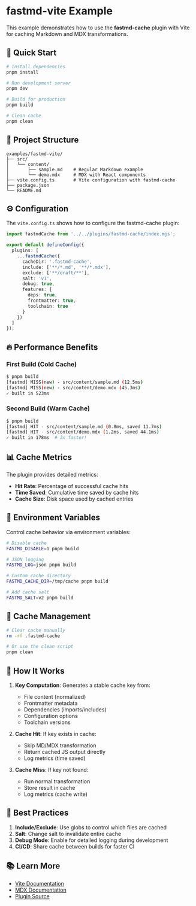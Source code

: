 # fastmd-vite Example

This example demonstrates how to use the **fastmd-cache** plugin with Vite for caching Markdown and MDX transformations.

## 🚀 Quick Start

```bash
# Install dependencies
pnpm install

# Run development server
pnpm dev

# Build for production
pnpm build

# Clean cache
pnpm clean
```

## 📁 Project Structure

```
examples/fastmd-vite/
├── src/
│   └── content/
│       ├── sample.md    # Regular Markdown example
│       └── demo.mdx     # MDX with React components
├── vite.config.ts       # Vite configuration with fastmd-cache
├── package.json
└── README.md
```

## ⚙️ Configuration

The `vite.config.ts` shows how to configure the fastmd-cache plugin:

```typescript
import fastmdCache from '../../plugins/fastmd-cache/index.mjs';

export default defineConfig({
  plugins: [
    ...fastmdCache({
      cacheDir: '.fastmd-cache',
      include: ['**/*.md', '**/*.mdx'],
      exclude: ['**/draft/**'],
      salt: 'v1',
      debug: true,
      features: {
        deps: true,
        frontmatter: true,
        toolchain: true
      }
    })
  ]
});
```

## 🔥 Performance Benefits

### First Build (Cold Cache)
```bash
$ pnpm build
[fastmd] MISS(new) - src/content/sample.md (12.5ms)
[fastmd] MISS(new) - src/content/demo.mdx (45.3ms)
✓ built in 523ms
```

### Second Build (Warm Cache)
```bash
$ pnpm build
[fastmd] HIT - src/content/sample.md (0.8ms, saved 11.7ms)
[fastmd] HIT - src/content/demo.mdx (1.2ms, saved 44.1ms)
✓ built in 178ms  # 3x faster!
```

## 📊 Cache Metrics

The plugin provides detailed metrics:
- **Hit Rate**: Percentage of successful cache hits
- **Time Saved**: Cumulative time saved by cache hits
- **Cache Size**: Disk space used by cached entries

## 🔧 Environment Variables

Control cache behavior via environment variables:

```bash
# Disable cache
FASTMD_DISABLE=1 pnpm build

# JSON logging
FASTMD_LOG=json pnpm build

# Custom cache directory
FASTMD_CACHE_DIR=/tmp/cache pnpm build

# Add cache salt
FASTMD_SALT=v2 pnpm build
```

## 🧹 Cache Management

```bash
# Clear cache manually
rm -rf .fastmd-cache

# Or use the clean script
pnpm clean
```

## 📝 How It Works

1. **Key Computation**: Generates a stable cache key from:
   - File content (normalized)
   - Frontmatter metadata
   - Dependencies (imports/includes)
   - Configuration options
   - Toolchain versions

2. **Cache Hit**: If key exists in cache:
   - Skip MD/MDX transformation
   - Return cached JS output directly
   - Log metrics (time saved)

3. **Cache Miss**: If key not found:
   - Run normal transformation
   - Store result in cache
   - Log metrics (cache write)

## 🎯 Best Practices

1. **Include/Exclude**: Use globs to control which files are cached
2. **Salt**: Change salt to invalidate entire cache
3. **Debug Mode**: Enable for detailed logging during development
4. **CI/CD**: Share cache between builds for faster CI

## 📚 Learn More

- [Vite Documentation](https://vitejs.dev)
- [MDX Documentation](https://mdxjs.com)
- [Plugin Source](../../plugins/fastmd-cache/)